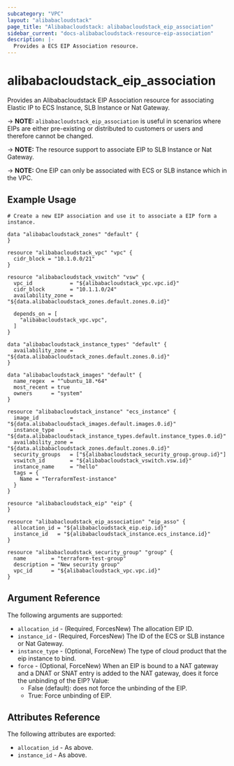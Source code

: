 ```yaml
---
subcategory: "VPC"
layout: "alibabacloudstack"
page_title: "Alibabacloudstack: alibabacloudstack_eip_association"
sidebar_current: "docs-alibabacloudstack-resource-eip-association"
description: |-
  Provides a ECS EIP Association resource.
---
```


# alibabacloudstack\_eip\_association

Provides an Alibabacloudstack EIP Association resource for associating Elastic IP to ECS Instance, SLB Instance or Nat Gateway.

-> **NOTE:** `alibabacloudstack_eip_association` is useful in scenarios where EIPs are either
 pre-existing or distributed to customers or users and therefore cannot be changed.

-> **NOTE:** The resource support to associate EIP to SLB Instance or Nat Gateway.

-> **NOTE:** One EIP can only be associated with ECS or SLB instance which in the VPC.

## Example Usage

```
# Create a new EIP association and use it to associate a EIP form a instance.

data "alibabacloudstack_zones" "default" {
}

resource "alibabacloudstack_vpc" "vpc" {
  cidr_block = "10.1.0.0/21"
}

resource "alibabacloudstack_vswitch" "vsw" {
  vpc_id            = "${alibabacloudstack_vpc.vpc.id}"
  cidr_block        = "10.1.1.0/24"
  availability_zone = "${data.alibabacloudstack_zones.default.zones.0.id}"

  depends_on = [
    "alibabacloudstack_vpc.vpc",
  ]
}

data "alibabacloudstack_instance_types" "default" {
  availability_zone = "${data.alibabacloudstack_zones.default.zones.0.id}"
}

data "alibabacloudstack_images" "default" {
  name_regex  = "^ubuntu_18.*64"
  most_recent = true
  owners      = "system"
}

resource "alibabacloudstack_instance" "ecs_instance" {
  image_id          = "${data.alibabacloudstack_images.default.images.0.id}"
  instance_type     = "${data.alibabacloudstack_instance_types.default.instance_types.0.id}"
  availability_zone = "${data.alibabacloudstack_zones.default.zones.0.id}"
  security_groups   = ["${alibabacloudstack_security_group.group.id}"]
  vswitch_id        = "${alibabacloudstack_vswitch.vsw.id}"
  instance_name     = "hello"
  tags = {
    Name = "TerraformTest-instance"
  }
}

resource "alibabacloudstack_eip" "eip" {
}

resource "alibabacloudstack_eip_association" "eip_asso" {
  allocation_id = "${alibabacloudstack_eip.eip.id}"
  instance_id   = "${alibabacloudstack_instance.ecs_instance.id}"
}

resource "alibabacloudstack_security_group" "group" {
  name        = "terraform-test-group"
  description = "New security group"
  vpc_id      = "${alibabacloudstack_vpc.vpc.id}"
}
```


## Argument Reference

The following arguments are supported:

* `allocation_id` - (Required, ForcesNew) The allocation EIP ID.
* `instance_id` - (Required, ForcesNew) The ID of the ECS or SLB instance or Nat Gateway.
* `instance_type` - (Optional, ForceNew) The type of cloud product that the eip instance to bind.
* `force` - (Optional, ForceNew) When an EIP is bound to a NAT gateway and a DNAT or SNAT entry is added to the NAT gateway, does it force the unbinding of the EIP? Value: 
  * False (default): does not force the unbinding of the EIP. 
  * True: Force unbinding of EIP.


## Attributes Reference

The following attributes are exported:

* `allocation_id` - As above.
* `instance_id` - As above.
